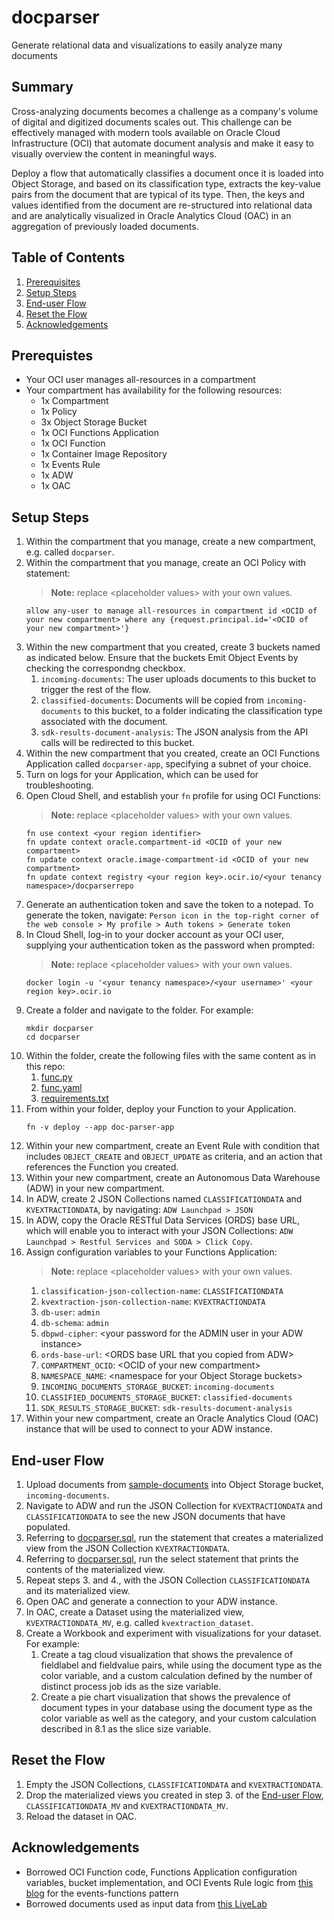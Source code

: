 # docparser
Generate relational data and visualizations to easily analyze many documents

## Summary
Cross-analyzing documents becomes a challenge as a company's volume of digital and digitized documents scales out. This challenge can be effectively managed with modern tools available on Oracle Cloud Infrastructure (OCI) that automate document analysis and make it easy to visually overview the content in meaningful ways.

Deploy a flow that automatically classifies a document once it is loaded into Object Storage, and based on its classification type, extracts the key-value pairs from the document that are typical of its type. Then, the keys and values identified from the document are re-structured into relational data and are analytically visualized in Oracle Analytics Cloud (OAC) in an aggregation of previously loaded documents.

## Table of Contents
1. [Prerequisites](#prerequisites)
2. [Setup Steps](#setup-steps)
3. [End-user Flow](#end-user-flow)
4. [Reset the Flow](#reset-the-flow)
5. [Acknowledgements](#acknowledgements)

## Prerequistes
* Your OCI user manages all-resources in a compartment
* Your compartment has availability for the following resources:
  * 1x Compartment
  * 1x Policy
  * 3x Object Storage Bucket
  * 1x OCI Functions Application
  * 1x OCI Function
  * 1x Container Image Repository
  * 1x Events Rule
  * 1x ADW
  * 1x OAC

## Setup Steps
1. Within the compartment that you manage, create a new compartment, e.g. called `docparser`.
2. Within the compartment that you manage, create an OCI Policy with statement:
   > **Note:** replace &lt;placeholder values&gt; with your own values.
   ```
   allow any-user to manage all-resources in compartment id <OCID of your new compartment> where any {request.principal.id='<OCID of your new compartment>'}
   ```
3. Within the new compartment that you created, create 3 buckets named as indicated below. Ensure that the buckets Emit Object Events by checking the correspondng checkbox.
   1. `incoming-documents`: The user uploads documents to this bucket to trigger the rest of the flow.
   2. `classified-documents`: Documents will be copied from `incoming-documents` to this bucket, to a folder indicating the classification type associated with the document.
   3. `sdk-results-document-analysis`: The JSON analysis from the API calls will be redirected to this bucket.
5. Within the new compartment that you created, create an OCI Functions Application called `docparser-app`, specifying a subnet of your choice.
6. Turn on logs for your Application, which can be used for troubleshooting.
7. Open Cloud Shell, and establish your `fn` profile for using OCI Functions:
   > **Note:** replace &lt;placeholder values&gt; with your own values.
   ```
   fn use context <your region identifier>
   fn update context oracle.compartment-id <OCID of your new compartment>
   fn update context oracle.image-compartment-id <OCID of your new compartment>
   fn update context registry <your region key>.ocir.io/<your tenancy namespace>/docparserrepo
   ```
9. Generate an authentication token and save the token to a notepad. To generate the token, navigate: `Person icon in the top-right corner of the web console > My profile > Auth tokens > Generate token`
10. In Cloud Shell, log-in to your docker account as your OCI user, supplying your authentication token as the password when prompted:
    > **Note:** replace &lt;placeholder values&gt; with your own values.
    ```
    docker login -u '<your tenancy namespace>/<your username>' <your region key>.ocir.io
    ```
12. Create a folder and navigate to the folder. For example:
    ```
    mkdir docparser
    cd docparser
    ```
13. Within the folder, create the following files with the same content as in this repo:
    1. [func.py](./cloudfunction/func.py)
    2. [func.yaml](./cloudfunction/func.yaml)
    3. [requirements.txt](./cloudfunction/requirements.txt)
14. From within your folder, deploy your Function to your Application.
    ```
    fn -v deploy --app doc-parser-app
    ```
15. Within your new compartment, create an Event Rule with condition that includes `OBJECT_CREATE` and `OBJECT_UPDATE` as criteria, and an action that references the Function you created.
16. Within your new compartment, create an Autonomous Data Warehouse (ADW) in your new compartment.
17. In ADW, create 2 JSON Collections named `CLASSIFICATIONDATA` and `KVEXTRACTIONDATA`, by navigating: `ADW Launchpad > JSON`
18. In ADW, copy the Oracle RESTful Data Services (ORDS) base URL, which will enable you to interact with your JSON Collections: `ADW Launchpad > Restful Services and SODA > Click Copy`.
19. Assign configuration variables to your Functions Application:
    > **Note:** replace &lt;placeholder values&gt; with your own values.
    1. `classification-json-collection-name`: `CLASSIFICATIONDATA`
    2. `kvextraction-json-collection-name`: `KVEXTRACTIONDATA`
    3. `db-user`: `admin`
    4. `db-schema`: `admin`
    5. `dbpwd-cipher`: &lt;your password for the ADMIN user in your ADW instance&gt;
    6. `ords-base-url`: &lt;ORDS base URL that you copied from ADW&gt;
    7. `COMPARTMENT_OCID`: &lt;OCID of your new compartment&gt;
    8. `NAMESPACE_NAME`: &lt;namespace for your Object Storage buckets&gt;
    9. `INCOMING_DOCUMENTS_STORAGE_BUCKET`: `incoming-documents`
    10. `CLASSIFIED_DOCUMENTS_STORAGE_BUCKET`: `classified-documents`
    11. `SDK_RESULTS_STORAGE_BUCKET`: `sdk-results-document-analysis`
21. Within your new compartment, create an Oracle Analytics Cloud (OAC) instance that will be used to connect to your ADW instance.

## End-user Flow
1. Upload documents from [sample-documents](./sample-documents) into Object Storage bucket, `incoming-documents`.
2. Navigate to ADW and run the JSON Collection for `KVEXTRACTIONDATA` and `CLASSIFICATIONDATA` to see the new JSON documents that have populated.
3. Referring to [docparser.sql](./sql/docparser.sql), run the statement that creates a materialized view from the JSON Collection `KVEXTRACTIONDATA`.
4. Referring to [docparser.sql](./sql/docparser.sql), run the select statement that prints the contents of the materialized view.
5. Repeat steps 3. and 4., with the JSON Collection `CLASSIFICATIONDATA` and its materialized view.
6. Open OAC and generate a connection to your ADW instance.
7. In OAC, create a Dataset using the materialized view, `KVEXTRACTIONDATA_MV`, e.g. called `kvextraction_dataset`.
8. Create a Workbook and experiment with visualizations for your dataset. For example:
   1. Create a tag cloud visualization that shows the prevalence of fieldlabel and fieldvalue pairs, while using the document type as the color variable, and a custom calculation defined by the number of distinct process job ids as the size variable.
   2. Create a pie chart visualization that shows the prevalence of document types in your database using the document type as the color variable as well as the category, and your custom calculation described in 8.1 as the slice size variable.

## Reset the Flow
1. Empty the JSON Collections, `CLASSIFICATIONDATA` and `KVEXTRACTIONDATA`.
2. Drop the materialized views you created in step 3. of the [End-user Flow](#end-user-flow), `CLASSIFICATIONDATA_MV` and `KVEXTRACTIONDATA_MV`.
3. Reload the dataset in OAC.

## Acknowledgements
* Borrowed OCI Function code, Functions Application configuration variables, bucket implementation, and OCI Events Rule logic from [this blog](https://www.ateam-oracle.com/post/automated-document-classification-and-key-value-extraction-using-oci-document-understanding-and-oci-data-labeling-service#Label%20Data%20and%20Create%20Custom%20Model) for the events-functions pattern
* Borrowed documents used as input data from [this LiveLab](https://apexapps.oracle.com/pls/apex/r/dbpm/livelabs/run-workshop?p210_wid=3585&p210_wec=&session=113944798144441)
